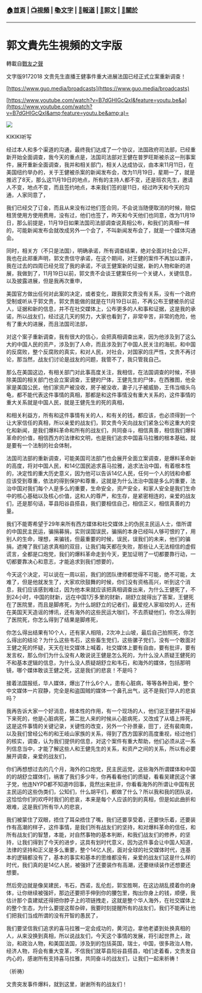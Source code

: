 ###  [:house:首頁](https://github.com/ourhimalayas/home) | [:tv:視頻](https://github.com/ourhimalayas/videos) | [:books:文字](https://github.com/ourhimalayas/txt) | [:newspaper:報道](https://github.com/ourhimalayas/news) | [:eagle:郭文](https://github.com/ourhimalayas/guomedia) | [:pray:關於](https://github.com/ourhimalayas/home/tree/master/about)
---
# 郭文貴先生視頻的文字版
轉載自[戰友之聲](http://littleantvoice.blogspot.com)

文字版9172018 文贵先生直播王健事件重大进展法国已经正式立案重新调查！

[https://www.guo.media/broadcasts](https://www.guo.media/broadcasts)  
  

[https://www.youtube.com/watch?v=B7dGHIGcQxI&feature=youtu.be&a](https://www.youtube.com/watch?v=B7dGHIGcQxI&amp;feature=youtu.be&amp;a)=
<u></u><sub></sub><sup></sup><strike></strike>

[![](https://1.bp.blogspot.com/-sUNgQbHgsnY/W6AbdFDHbDI/AAAAAAAAA-k/gXpIc4fAMoc1_c023ewbFmG4RsTOn4L9wCLcBGAs/s400/917-1.PNG)](https://1.bp.blogspot.com/-sUNgQbHgsnY/W6AbdFDHbDI/AAAAAAAAA-k/gXpIc4fAMoc1_c023ewbFmG4RsTOn4L9wCLcBGAs/s1600/917-1.PNG)

KIKIKI听写
  


  

经过本人和多个渠道的沟通，最终我们达成了一个协议，法国政府司法部，已经重新开始全面调查，我今天的重点是，法国司法部对王健在普罗旺斯被杀这一刑事案件，展开重新全面调查，我并和相关部门，相关人达成协议，由本来11月11日，在美国纽约举办的，关于王健被杀案的新闻发布会，改为11月19日，星期一了，就是推迟了8天，那么这11月19日的地点，所有的主持人都不变，还是班农先生，邀请人不变，地点不变，而且签约地点，本来我们签的是11日，经过昨天和今天的沟通，人家同意了，
  

我们已经交了订金，而且从来没有过他们签合同，不会说当随便取消的时候，赔偿租赁使用方使用费用，没有过，他们也签了，昨天和今天他们也同意，改为11月19日，那么前提是，11月19日如果法国司法部调查说真相公布，和我们的真相一样的，可能新闻发布会就改成另外一个会了，不叫新闻发布会了，就是一个媒体沟通会。
  

同时，相关方（不只是法国），明确承诺，所有调查结果，绝对全面对社会公开，我也在此郑重声明，郭文贵信守承诺，在这个期间，对王健的案件不再加以置评，我在过去的四周已经兑现了我的承诺，不谈王健案新的证据，新的人物和新的进展，我做到了，11月19日以前，郭文贵不会谈王健案任何一个关键人，关键信息，以及披露进展，但是我再次重申，
  

美国官方做出任何对此案的决定，或者变化，跟我郭文贵没有关系，没有一个政府受制或听从于郭文贵，郭文贵能做的就是在11月19日以前，不再公布王健被杀的证人，证据和新的信息，并不在社交媒体上，公布更多的人和事和证据，这是我的承诺，所以战友们，经过这几天的努力，大家也看到了，非常辛苦，非常的危险，他有了重大的进展，而且法国司法部，
  

对这个案子重新调查，我有很大的信心，会把真相调查出来，因为他涉及到了这么大的中国人民的资产，涉及到了人命，而且涉及到了中国人民关注的海航，和中国的反腐败，整个反腐败的真实，和对人民，对社会，对国家的庄严性，文贵不再讨论，那当然，战友们讨论是战友的问题，我管不了，我只管我自己。
  

那么在美国这边，有相关部门对此事高度关注，我相信，在法国调查的时候，不排除美国的相关部门也会立案调查，王健的尸体，王健先生的尸体，在西雅图，他全家是美国公民，他们家资产被没收，房子被没收，妻子儿子被威胁，王伟当缩头乌龟，都不能代表这件事情的真相，那都是和这件事情没有重大关系的，这件事情的重大关系就是中国人民，就是王健先生的死的真相，
  

和相关利益方，所有和这件事情有关的人，和有关的钱，都应该，也必须得到一个让大家信任的真相，所以亲爱的战友们，郭文贵今天向战友们紧急公布这重大的变化和新闻，是我们爆料革命和所有的战友们，共同奋斗，相信真善，相信我们爆料革命的价值，相信西方的法律和文明，也是我们追求中国喜马拉雅的根本基础，就是要有一个法制的社会体制，
  

法国司法部的重新调查，可能美国司法部门也会展开全面立案调查，是爆料革命新的高度，将对中国人民，和14亿国民追求喜马拉雅，追求法治中国，有着根本性的，决定性的重大历史意义，因为他可以告诉14亿人民，任何一个人的钱和命都应该受到尊重，依法的得到保护和尊重，这就是为什么法治中国是多么的重要，法治中国对我们每个人是多么的重要，生命安全，资产安全，和家人安全是我们生命中的核心基础以及核心价值，这和人的尊严，和生存，是紧密相连的，亲爱的战友们，还是那句话，莘县阳谷县搭县，我们要相信自己，相信正义，相信真善的力量。
  

我们不能寄希望于29年来所有西方媒体和社交媒体上的伪民主民运人士，借所谓的中国民主民运，骗捐募捐，实则误国误民，骗捐的本身已经叫人够可恨的了，用别人的生命，理想，来骗钱，但最重要的时候，误民，误我们的未来，他们的骗捐，遮掩了我们追求真相的双目，让我们每天都在失败，那些让人无法相信的虚假谎言，全都是口炮党，我们的爆料革命走到今天，更加证明了一切都要靠行动，一切都要靠决心和意志，才能追求到我们想要的，
  

今天这个决定，可以说在一周以前，我们的团队律师都觉得不可能，绝不可能，太难了，但是他就发生了，大家欢欣鼓舞的时候，你们没有资格高兴，听到这个消息，我们应该感到难过，因为他本来就应该把真相调查出来，为什么王健死了，不到24小时，中国的财新，远在中国1万多里的财新，胡舒立就得出了答案，王健死在了医院里，而且是脚疼死，为什么胡舒立的记者们，最爱挖人家祖坟的人，还有在美国天天造谣的博讯，还有海外的这些民运大咖们，不去质疑他们，你怎么得到了医院死，你怎么得到了结果是脚疼死，
  

你怎么得出结果有10个人，还有家人相陪，2次冲上山坡，最后自己拍照死，你怎么得出的结论？为什么这些韦石，这些畜生党们，这些骡子党们，没有一个敢面对王健之死的怀疑，天天在社交媒体上喊着，社交媒体上要有自由，要有批评，要有发言权，那么你们为什么没有人敢说说王健是怎么死的，为什么没人质疑王健死的不和基本逻辑的信息，为什么没人质疑胡舒立和韦石，和海外的媒体，包括那明镜，哪个媒体敢谈王健之死，这是我们的悲哀！不是吗？
  

接着法国报纸，华人媒体，爆出了什么6个人，患有心脏病，等等各种丑闻，整个中文媒体一片寂静，完全是和盗国贼的媒体一个鼻孔出气，这不是我们华人的悲哀吗？
  

我再告诉大家一个好消息，根本性的作用，有一个现场的人，他们说王健并不是掉下来死的，他是心脏病死，第二批人来的时候从心脏病死，又改成了从墙上摔死，这是这件事情的关键记录，关键性的改变，另外一个孙景豪，田丁，还有裴南南，以及我们曾经公布的和王岐山家族的关系，得到了西方国家的高度重视，经过他们的核实，调查，认为我们提供的信息，对这个案件有重大帮助，他们必须从这一系列信息当中，才能了解这些人和王健先生的关系，和资产之间的关系，所以有必要展开调查，亲爱的战友们，
  

你们再想想过去的几个月，海外的口炮党，民主民运党，这些海外所谓媒体和中国的的胡舒立媒体们，祸害了我们多少年，你再看看他们的质疑，看看吴建民这个骡子党，他连NYPD都不知道咋回事，竟然出来批评，你看看海外的所谓让中国有民主民运的这些伪类们，公知们，什么胡平们，都做了什么？所以我和我的团队说，这恰恰你们的欢呼时我们的悲哀，本来是每个人应该的到的真相，但是如此曲折和艰难，这是我们所有华人的悲哀，
  

我们被蒙住了双眼，捂住了耳朵捂住了嘴，我们还要享受着，还要快乐着，还要装作有高潮的样子，这件事情，是我们所有战友们的坚持，和对爆料革命的信任，和所有战友们的智慧，本能，对自然事物的基本判断，和我们战友们的修养，的坚持，让我们得到了今天的进步，这具有划时代意义，因为这件事会让中国人知道，法律的坚持和正义是多么重要，整个14亿人民，面对全球的社交媒体时代，连基本的逻辑都没有了，基本的事实和基本的思维都没有，亲爱的战友们这是什么样的时代，我们真的是14亿人民，被强奸了还要装作有高潮，还要继续装作还想要还想要。
  

然后旁边就是像吴建民，韦石，西诺，乱伦彪，郭宝胜啊，在这边胡乱摸着你的身体，让你继续被强奸，那边还要把手伸到你的腰包里，掏出你身上的钱，顺便，我估计那个袁建斌还得把你脖子上的项链拽走，这就是整个华人海外，在社交媒体上的整个生态，为什么要提这帮杂碎，我要时刻提醒所有的战友们，我们不能再让他们把我们当成所谓的没有开智的愚民了，
  

我们要坚信我们追求的喜马拉雅一定会成功的，黄河边，拿他老婆到处换真相的人，从来没换到真相，所以说战友们，今天这个事情的发展，将引起世界上，政治，和政治人物，和美国法国，涉及到的包括英国，瑞士，中国，很多政治人物，经济人物，将会有重大变革，不信我们就莘县阳谷县搭县，咱们走着看，文贵发自内心的，感谢所有支持喜马拉雅，共同奋斗的战友们，让我们一起来祈祷！
  

（祈祷）
  

文贵突发事件爆料，就到这里，谢谢所有的战友们！
<u></u><sub></sub><sup></sup><strike></strike>